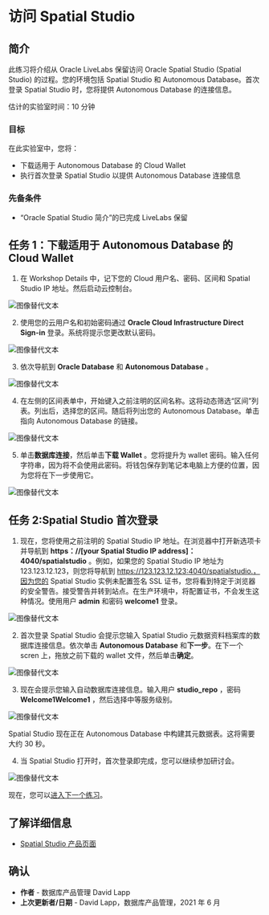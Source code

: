 # 访问 Spatial Studio

## 简介

此练习将介绍从 Oracle LiveLabs 保留访问 Oracle Spatial Studio (Spatial Studio) 的过程。您的环境包括 Spatial Studio 和 Autonomous Database。首次登录 Spatial Studio 时，您将提供 Autonomous Database 的连接信息。

估计的实验室时间：10 分钟

### 目标

在此实验室中，您将：

*   下载适用于 Autonomous Database 的 Cloud Wallet
*   执行首次登录 Spatial Studio 以提供 Autonomous Database 连接信息

### 先备条件

*   “Oracle Spatial Studio 简介”的已完成 LiveLabs 保留

## 任务 1：下载适用于 Autonomous Database 的 Cloud Wallet

1.  在 Workshop Details 中，记下您的 Cloud 用户名、密码、区间和 Spatial Studio IP 地址。然后启动云控制台。

![图像替代文本](images/1-1.png "图像标题")

2.  使用您的云用户名和初始密码通过 **Oracle Cloud Infrastructure Direct Sign-in** 登录。系统将提示您更改默认密码。

![图像替代文本](images/1-2.png "图像标题")

3.  依次导航到 **Oracle Database** 和 **Autonomous Database** 。

![图像替代文本](images/1-3.png "图像标题")

4.  在左侧的区间表单中，开始键入之前注明的区间名称。这将动态筛选“区间”列表。列出后，选择您的区间。随后将列出您的 Autonomous Database。单击指向 Autonomous Database 的链接。

![图像替代文本](images/1-4.png "图像标题")

5.  单击**数据库连接**，然后单击**下载 Wallet** 。您将提升为 wallet 密码。输入任何字符串，因为将不会使用此密码。将钱包保存到笔记本电脑上方便的位置，因为您将在下一步使用它。

![图像替代文本](images/1-5.png "图像标题")

## 任务 2:Spatial Studio 首次登录

1.  现在，您将使用之前注明的 Spatial Studio IP 地址。在浏览器中打开新选项卡并导航到 **https：//\[your Spatial Studio IP address\]：4040/spatialstudio** 。例如，如果您的 Spatial Studio IP 地址为 123.123.12.123，则您将导航到 https://123.123.12.123:4040/spatialstudio.，因为您的 Spatial Studio 实例未配置签名 SSL 证书，您将看到特定于浏览器的安全警告。接受警告并转到站点。在生产环境中，将配置证书，不会发生这种情况。使用用户 **admin** 和密码 **welcome1** 登录。

![图像替代文本](images/2-1.png "图像标题")

2.  首次登录 Spatial Studio 会提示您输入 Spatial Studio 元数据资料档案库的数据库连接信息。依次单击 **Autonomous Database** 和**下一步**。在下一个 scren 上，拖放之前下载的 wallet 文件，然后单击**确定**。

![图像替代文本](images/2-2.png "图像标题")

3.  现在会提示您输入自动数据库连接信息。输入用户 **studio\_repo** ，密码 **Welcome1Welcome1** ，然后选择中等服务级别。

![图像替代文本](images/2-3.png "图像标题")

Spatial Studio 现在正在 Autonomous Database 中构建其元数据表。这将需要大约 30 秒。

4.  当 Spatial Studio 打开时，首次登录即完成，您可以继续参加研讨会。

![图像替代文本](images/2-4.png "图像标题")

现在，您可以[进入下一个练习](#next)。

## 了解详细信息

*   [Spatial Studio 产品页面](https://oracle.com/goto/spatialstudio)

## 确认

*   **作者** - 数据库产品管理 David Lapp
*   **上次更新者/日期** - David Lapp，数据库产品管理，2021 年 6 月